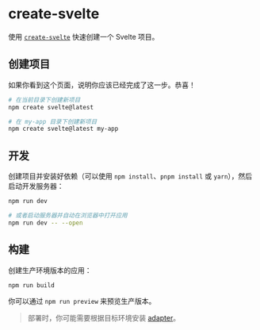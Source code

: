 # create-svelte

使用 [`create-svelte`](https://github.com/sveltejs/kit/tree/main/packages/create-svelte) 快速创建一个 Svelte 项目。

## 创建项目

如果你看到这个页面，说明你应该已经完成了这一步。恭喜！

```bash
# 在当前目录下创建新项目
npm create svelte@latest

# 在 my-app 目录下创建新项目
npm create svelte@latest my-app
```

## 开发

创建项目并安装好依赖（可以使用 `npm install`、`pnpm install` 或 `yarn`），然后启动开发服务器：

```bash
npm run dev

# 或者启动服务器并自动在浏览器中打开应用
npm run dev -- --open
```

## 构建

创建生产环境版本的应用：

```bash
npm run build
```

你可以通过 `npm run preview` 来预览生产版本。

> 部署时，你可能需要根据目标环境安装 [adapter](https://kit.svelte.dev/docs/adapters)。